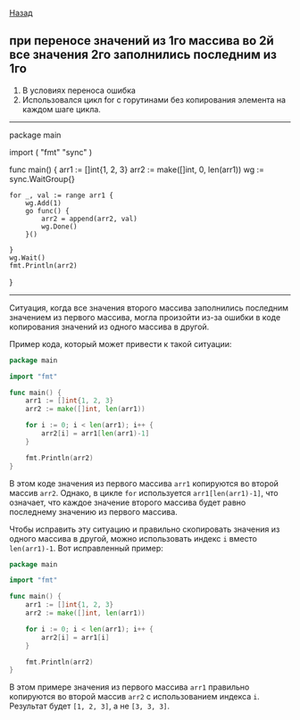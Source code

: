  [Назад](/L1/L1_.md) 
## при переносе значений из 1го массива во 2й все значения 2го заполнились последним из 1го

1. В условиях переноса ошибка
2. Использовался цикл for с горутинами без копирования элемента на каждом шаге цикла.



--------------------------------

package main

import (
	"fmt"
	"sync"
)

func main() {
	arr1 := []int{1, 2, 3}
	arr2 := make([]int, 0, len(arr1))
	wg := sync.WaitGroup{}

	for _, val := range arr1 {
		wg.Add(1)
		go func() {
			arr2 = append(arr2, val)
			wg.Done()
		}()

	}
	wg.Wait()
	fmt.Println(arr2)
}




----------------------------------------------------------------
Ситуация, когда все значения второго массива заполнились последним значением из первого массива, могла произойти из-за ошибки в коде копирования значений из одного массива в другой.

Пример кода, который может привести к такой ситуации:

```go
package main

import "fmt"

func main() {
    arr1 := []int{1, 2, 3}
    arr2 := make([]int, len(arr1))

    for i := 0; i < len(arr1); i++ {
        arr2[i] = arr1[len(arr1)-1]
    }

    fmt.Println(arr2)
}
```

В этом коде значения из первого массива `arr1` копируются во второй массив `arr2`. Однако, в цикле `for` используется `arr1[len(arr1)-1]`, что означает, что каждое значение второго массива будет равно последнему значению из первого массива.

Чтобы исправить эту ситуацию и правильно скопировать значения из одного массива в другой, можно использовать индекс `i` вместо `len(arr1)-1`. Вот исправленный пример:

```go
package main

import "fmt"

func main() {
    arr1 := []int{1, 2, 3}
    arr2 := make([]int, len(arr1))

    for i := 0; i < len(arr1); i++ {
        arr2[i] = arr1[i]
    }

    fmt.Println(arr2)
}
```

В этом примере значения из первого массива `arr1` правильно копируются во второй массив `arr2` с использованием индекса `i`. Результат будет `[1, 2, 3]`, а не `[3, 3, 3]`.